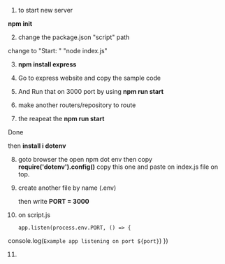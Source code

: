 1. to start new server 

**npm init**

2. change the package.json "script" path

change to 
"Start: " "node index.js"

3. **npm install express**

4. Go to express website and copy the sample code 

5. And Run that on 3000 port by using **npm run start**

6. make another routers/repository to route 

7. the reapeat the **npm run start**

Done

then **install i dotenv**

8. goto browser the open npm dot env
    then copy **require('dotenv').config()** copy this one and paste on index.js file on top.

9. create another file by name (.env)

    then write **PORT = 3000**

10. on script.js   

        app.listen(process.env.PORT, () => {
  console.log(`Example app listening on port ${port}`)
})

11. 
